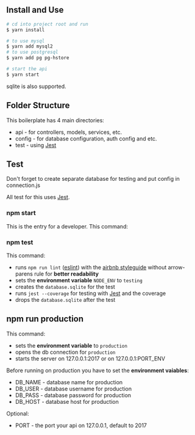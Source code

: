 ## Install and Use

```sh
# cd into project root and run
$ yarn install

# to use mysql
$ yarn add mysql2
# to use postgresql
$ yarn add pg pg-hstore

# start the api
$ yarn start
```

sqlite is also supported.

## Folder Structure

This boilerplate has 4 main directories:

- api - for controllers, models, services, etc.
- config - for database configuration, auth config and etc.
- test - using [Jest](https://github.com/facebook/jest)

## Test

Don't forget to create separate database for testing and put config in connection.js

All test for this uses [Jest](https://github.com/facebook/jest).

### npm start

This is the entry for a developer. This command:

### npm test

This command:

- runs `npm run lint` ([eslint](http://eslint.org/)) with the [airbnb styleguide](https://github.com/airbnb/javascript) without arrow-parens rule for **better readability**
- sets the **environment variable** `NODE_ENV` to `testing`
- creates the `database.sqlite` for the test
- runs `jest --coverage` for testing with [Jest](https://github.com/facebook/jest) and the coverage
- drops the `database.sqlite` after the test

## npm run production

This command:

- sets the **environment variable** to `production`
- opens the db connection for `production`
- starts the server on 127.0.0.1:2017 or on 127.0.0.1:PORT_ENV

Before running on production you have to set the **environment vaiables**:

- DB_NAME - database name for production
- DB_USER - database username for production
- DB_PASS - database password for production
- DB_HOST - database host for production

Optional:

- PORT - the port your api on 127.0.0.1, default to 2017

